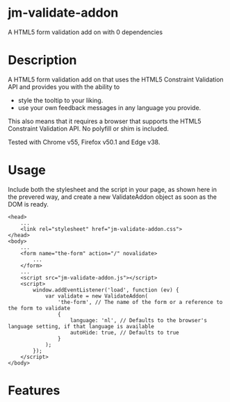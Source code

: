 # jm-validate-addon
A HTML5 form validation add on with 0 dependencies

# Description
A HTML5 form validation add on that uses the HTML5 Constraint Validation API and provides you with the ability to
 * style the tooltip to your liking.
 * use your own feedback messages in any language you provide.

This also means that it requires a browser that supports the HTML5 Constraint Validation API. No polyfill or shim is included.

Tested with Chrome v55, Firefox v50.1 and Edge v38.

# Usage
Include both the stylesheet and the script in your page, as shown here in the prevered way, and create a new ValidateAddon object as soon as the DOM is ready.
```
<head>
	...
	<link rel="stylesheet" href="jm-validate-addon.css">
</head>
<body>
	...
    <form name="the-form" action="/" novalidate>
    	...
    </form>
    ...
    <script src="jm-validate-addon.js"></script>
    <script>
    	window.addEventListener('load', function (ev) {
        	var validate = new ValidateAddon(
            	'the-form', // The name of the form or a reference to the form to validate
            	{
            		language: 'nl', // Defaults to the browser's language setting, if that language is available
                	autoHide: true, // Defaults to true
            	}
        	);
        });
	</script>
</body>
```

# Features
